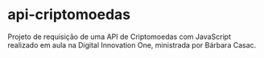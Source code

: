 # api-criptomoedas
Projeto de requisição de uma API de Criptomoedas com JavaScript realizado em aula na Digital Innovation One, ministrada por Bárbara Casac.
